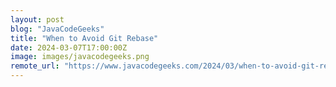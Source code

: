 ```yaml
---
layout: post
blog: "JavaCodeGeeks"
title: "When to Avoid Git Rebase"
date: 2024-03-07T17:00:00Z
image: images/javacodegeeks.png
remote_url: "https://www.javacodegeeks.com/2024/03/when-to-avoid-git-rebase.html"
---
```

